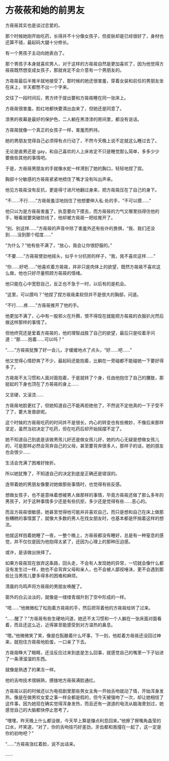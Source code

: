 # 方莜莜和她的前男友

方莜莜其实也是谈过恋爱的。

那个时候她刚开始吃药，长得并不十分像女孩子，但皮肤却是已经很好了，身材也还算不错，最起码大腿十分修长。

有一个男孩子主动向她表白了。

那个男孩子本身就喜欢男人，对于这样的方莜莜自然是更加喜欢了，因为他觉得方莜莜既然想变成女孩子，那就肯定不会介意有一个男朋友的。

方莜莜最后半推半就地接受了，那时候的她还很害羞，穿着女装和前任的男朋友坐在床上，半天都憋不出一个字来。

交往了一段时间后，男方终于提出要和方莜莜睡在同一张床上。

方莜莜很害羞，脸红地都快要滴出血来了，但她还是同意了。

漆黑的夜幕是最好的保护色，二人躺在黑漆漆的房间里，都没有说话。

方莜莜就像一个真正的女孩子一样，害羞而矜持。

她的男朋友觉得自己必须得有点行动了，不然今天晚上说不定就这么睡过去了。

无论是直男还是 gay，和自己喜欢的人上床肯定不只是睡觉那么简单，多多少少要做些其他的事情吧。

于是，方莜莜男朋友的手就像水蛇一样滑到了她的胸口，轻轻地捏了捏。

胸部十分敏感的方莜莜紧紧地捂住了嘴才没有叫出声来。

他见方莜莜没有反抗，更是得寸进尺地翻过身来，把方莜莜压在了自己的身下。

“不……不行……”方莜莜羞涩地挡住了他想要伸入私·处的手，“不可以摸……”

他只以为是方莜莜害羞了，执意要向下摸去，而方莜莜的力气又哪里挡得住他的手，眼看就要突破防线了，他却被方莜莜一把给推开了。

“别、别这样……”方莜莜的声音中除了害羞外还有些许的畏惧，“我、我们还没到……没到那个程度……”

“为什么？”他有些不满了，“放心，我会让你很舒服的。”

“不要……”方莜莜使劲地摇头，似乎十分抗拒的样子，“我，我不喜欢这样……”

“你……好吧……”他喜欢着方莜莜，并非只是肉体上的欲望，既然方莜莜不喜欢这么做，他也只好尽量照顾方莜莜的情绪。

他只能在心中宽慰自己，反正也不急于一时，以后有的是机会。

“这里，可以摸吗？”他捏了捏方莜莜柔软但并不是很大的胸部，问道。

“不行……疼……”方莜莜推开了他的手。

他更加不满了，心中有一股邪火在升腾，恨不得现在就能把方莜莜的衣服扒光然后做这样那样的事情了。

但他终究还是爱着方莜莜的，他的理智战胜了自己的欲望，最后只是咬着牙问道：“那……抱着……可以吗？”

“……”方莜莜犹豫了好一会儿，才缓缓地点了点头，“好……吧……”

他又觉得心情舒爽了不少，最起码还能抱着，比躺在一旁碰都不能碰她一下要好得多了。

方莜莜不太习惯和人面对面抱着，于是就转了个身，任由他抱住了自己的腰肢，那挺起的下身也顶在了方莜莜的身上……

又坚硬，又滚烫……

方莜莜地脸更红了，但她知道自己不能再拒绝他了，不然说不定他真的一下子受不了了，要大发兽欲呢。

这个时候的方莜莜吃药的时间并不是很长，内心的转变也有些微妙，不像后来那样坚定，虽然当初决定了吃药，但在吃药后却开始摇摆不定了。

她不知道自己到底是该做男孩儿好还是做女孩儿好，她的内心无疑是想做女孩儿的，可是那样必然会背弃自己的父母，甚至要背弃很多人，那样子的话，她的朋友也会很少……

生活会充满了困难好挫折。

所以她犹豫了，不知道自己的决定到底是正确还是错误的。

连带着她的男朋友像要对她做那些事情时，也觉得有些反感。

想做女孩子，也不是意味着想被男人做那样的事情，毕竟方莜莜还做了那么多年的男孩子，对于这种事情多少还是有些抗拒，多少还是觉得有些……恶心的。

而且方莜莜很敏感，她甚至觉得他可能并非喜欢自己，而只是想和自己在床上做那些糟糕的事情罢了，就像大多数的男人在找女朋友时，也基本都是怀揣着这样的想法。

他就这样抱着她睡了一夜，一整个晚上，方莜莜都没有睡好，总是有一种窒息的感觉，并不仅仅是因为他抱得太紧了，还因为心理上的那种压迫感。

或许，是该做出抉择了。

如果方莜莜现在放弃这条路，回头走，不会有人发现她的异常，一切就会像什么都没有发生过一样，她也不会背弃父母和亲人，也不会被人鄙视唾沫，更不会遇到那些比当男孩儿要多得多的困难和麻烦。

清晨的鸟鸣声将方莜莜的男朋友唤醒了。

窗外的白云淡淡的，就像是一缕缕青烟升到了空中形成的一样。

“唔……”他微微松了松抱着方莜莜的手，然后把背着他的方莜莜给转了过来。

“……醒了？”方莜莜有些生硬地问道，她还不太习惯和一个人躺在一张床面对面看着，而且还这么近，近得甚至能感受到对方温热的鼻息。

“嗯。”他微微笑了笑，像是在酝酿着什么坏事，下一刻，他趁着方莜莜还没回过神来，就抱住方莜莜地脸蛋，一口亲了下去。

方莜莜睁大了眼睛，还没反应过来到底是怎么回事，就感觉自己的嘴里一下子钻进了一条滑溜溜的东西。

就像是熟透了的果冻一样。

他的舌吻技术很娴熟，撩拨地方莜莜满脸通红。

方莜莜以前的时候还以为电视剧里那些男女主角一开始舌吻就动了情，开始浑身发热，像是在做男欢女爱之事一样全都是假的，但今天被强吻了一次，却让她相信了这件事，因为她现在确实觉得浑身发热，而且还有一道道的电流从脑海里划过，她感觉自己的大脑都快停止思考了。

“嘿嘿，昨天晚上什么都没做，今天早上算是赚点利息回来。”他擦了擦嘴角晶莹的口水，坏笑道，“对了，你的舌吻技巧好差劲，牙齿都和我撞在一起了，这一定是你的初吻吧？”

“……”方莜莜涨红着脸，说不出话来。

……
